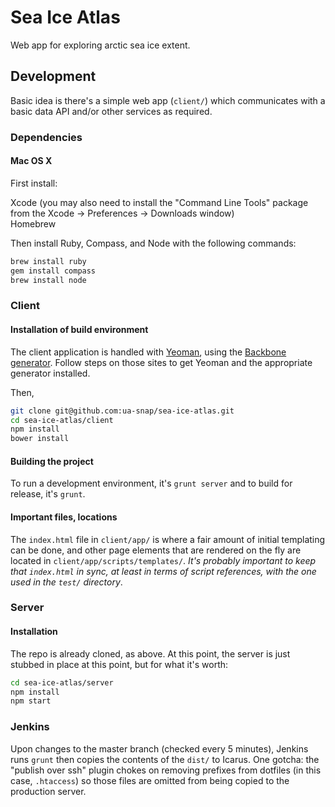 # Sea Ice Atlas

Web app for exploring arctic sea ice extent.

## Development

Basic idea is there's a simple web app (```client/```) which communicates with a basic data API and/or other services as required.

### Dependencies

#### Mac OS X

First install:

Xcode (you may also need to install the "Command Line Tools" package from the Xcode -> Preferences -> Downloads window)  
Homebrew

Then install Ruby, Compass, and Node with the following commands:

```bash
brew install ruby
gem install compass
brew install node
```

### Client

#### Installation of build environment

The client application is handled with [Yeoman](http://yeoman.io/), using the [Backbone generator](https://github.com/yeoman/generator-backbone).  Follow steps on those sites to get Yeoman and the appropriate generator installed.

Then,

```bash
git clone git@github.com:ua-snap/sea-ice-atlas.git
cd sea-ice-atlas/client
npm install
bower install
```

#### Building the project

To run a development environment, it's ```grunt server``` and to build for release, it's ```grunt```.

#### Important files, locations

The ```index.html``` file in ```client/app/``` is where a fair amount of initial templating can be done, and other page elements that are rendered on the fly are located in ```client/app/scripts/templates/```.  *It's probably important to keep that ```index.html``` in sync, at least in terms of script references, with the one used in the ```test/``` directory*.

### Server

#### Installation

The repo is already cloned, as above.  At this point, the server is just stubbed in place at this point, but for what it's worth:

```bash
cd sea-ice-atlas/server
npm install
npm start
```

### Jenkins

Upon changes to the master branch (checked every 5 minutes), Jenkins runs ```grunt``` then copies the contents of the ```dist/``` to Icarus.  One gotcha: the "publish over ssh" plugin chokes on removing prefixes from dotfiles (in this case, ```.htaccess```) so those files are omitted from being copied to the production server.
